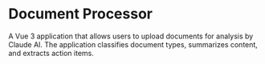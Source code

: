 # Document Processor

A Vue 3 application that allows users to upload documents for analysis by Claude AI. The application classifies document types, summarizes content, and extracts action items.
